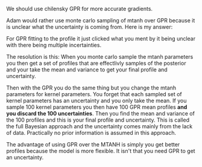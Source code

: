 We should use chilensky GPR for more accurate gradients. 

Adam would rather use monte carlo sampling of mtanh over GPR because it is unclear what the uncertainty is coming from. Here is my answer:

For GPR fitting to the profile it just clicked what you ment by it being unclear with there being multiple incertainties. 

The resolution is this: When you monte carlo sample the mtanh parameters you then get a set of profiles that are effectlivly samples of the posterior and your take the mean and variance to get your final profile and uncertainty.

Then with the GPR you do the same thing but you change the mtanh parameters for kernel parameters. You forget that each sampled set of kernel parameters has an uncertainty and you only take the mean. If you sample 100 kernel parameters you then have 100 GPR mean profiles **and you discard the 100 uncertainties**. Then you find the mean and variance of the 100 profiles and this is your final profile and uncertainty. This is called the full Bayesian approach and the uncertainty comes mainly from the lack of data. Practically no prior information is assumed in this approach.  

The advantage of using GPR over the MTANH is simply you get better profiles because the model is more flexible. It isn't that you need GPR to get an uncertainty. 
